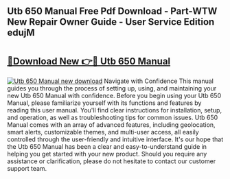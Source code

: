## Utb 650 Manual Free Pdf Download - Part-WTW New Repair Owner Guide - User Service Edition edujM

# <h2><a href="http://bc76797.oget.top/?id=Utb+650+Manual">🔗Download New 👉🔴 Utb 650 Manual</a></h2>

[![Utb 650 Manual new download](https://i.imgur.com/5g1atiW.png)](http://bc76797.oget.top/?id=Utb+650+Manual)
Navigate with Confidence This manual guides you through the process of setting up, using, and maintaining your new Utb 650 Manual with confidence. Before you begin using your Utb 650 Manual, please familiarize yourself with its functions and features by reading this user manual. You'll find clear instructions for installation, setup, and operation, as well as troubleshooting tips for common issues. Utb 650 Manual comes with an array of advanced features, including geolocation, smart alerts, customizable themes, and multi-user access, all easily controlled through the user-friendly and intuitive interface. It's our hope that the Utb 650 Manual has been a clear and easy-to-understand guide in helping you get started with your new product. Should you require any assistance or clarification, please do not hesitate to contact our customer support team.

